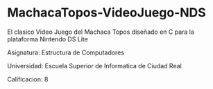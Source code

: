 # MachacaTopos-VideoJuego-NDS
El clasico Video Juego del Machaca Topos diseñado en C para la plataforma Nintendo DS Lite

Asignatura: Estructura de Computadores

Universidad: Escuela Superior de Informatica de Ciudad Real

Calificacion: 8
